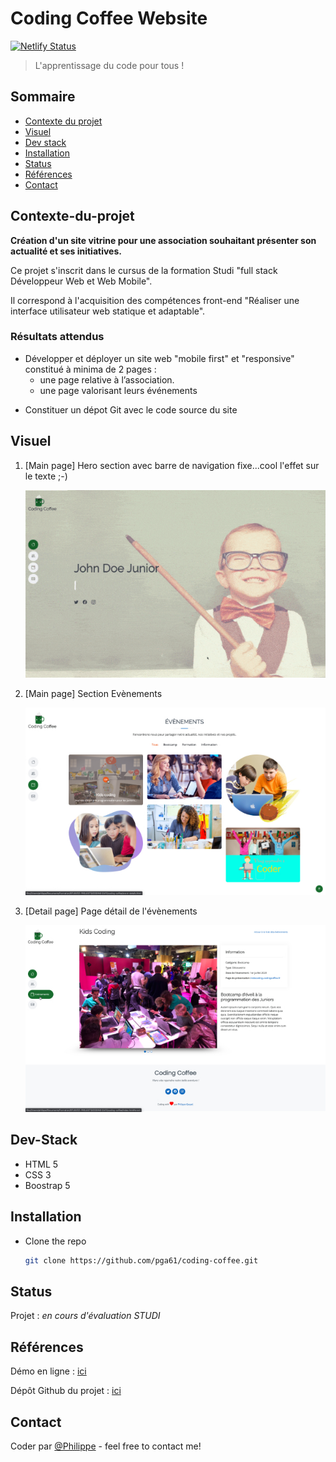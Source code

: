 # Coding Coffee Website
[![Netlify Status](https://api.netlify.com/api/v1/badges/428c0afc-bdc6-46fb-8314-145d171497b4/deploy-status)](https://app.netlify.com/sites/codingcoffee/deploys)

> L'apprentissage du code pour tous !

## Sommaire
* [Contexte du projet](#Contexte-du-projet)
* [Visuel](#Visuel)
* [Dev stack](#Dev-Stack)
* [Installation](#Installation)
* [Status](#status)
* [Références](#Références)
* [Contact](#contact)

## Contexte-du-projet
**Création d'un site vitrine pour une association souhaitant présenter son actualité et ses initiatives.**

Ce projet s'inscrit dans le cursus de la formation Studi "full stack Développeur Web et Web Mobile".

Il correspond à l'acquisition des compétences front-end "Réaliser une interface utilisateur web statique et adaptable".

### Résultats attendus
+ Développer et déployer un site web "mobile first" et "responsive" constitué à minima de 2 pages :
    - une page relative à l’association.
    - une page valorisant leurs événements
* Constituer un dépot Git avec le code source du site

## Visuel
1.  [Main page] Hero section avec barre de navigation fixe...cool l'effet sur le texte ;-)
    
    ![CodingCoffee screenshot](./documentation/media/CC-screenshot-1.gif)
    

2.  [Main page] Section Evènements
    
    ![CodingCoffee screenshot](./documentation/media/CC-screenshot-2.jpg)


2.  [Detail page] Page détail de l'évènements
    
    ![CodingCoffee screenshot](./documentation/media/CC-screenshot-3.jpg)

## Dev-Stack
* HTML 5
* CSS 3
* Boostrap 5

## Installation
+ Clone the repo
   ```sh
   git clone https://github.com/pga61/coding-coffee.git
   ```

## Status
Projet : *en cours d'évaluation STUDI*

## Références
Démo en ligne : [ici](https://codingcoffee.netlify.app/)

Dépôt Github du projet : [ici](https://github.com/pga61/coding-coffee)

## Contact
Coder par [@Philippe](https://philippe-gaspel.me) - feel free to contact me!